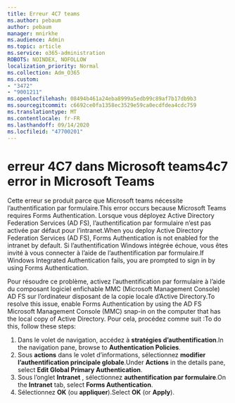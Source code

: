 ```yaml
---
title: Erreur 4C7 teams
ms.author: pebaum
author: pebaum
manager: mnirkhe
ms.audience: Admin
ms.topic: article
ms.service: o365-administration
ROBOTS: NOINDEX, NOFOLLOW
localization_priority: Normal
ms.collection: Adm_O365
ms.custom:
- "3472"
- "9001211"
ms.openlocfilehash: 08494b461a24eba8999a5edb99c89af7b17db9b3
ms.sourcegitcommit: c6692ce0fa1358ec3529e59ca0ecdfdea4cdc759
ms.translationtype: MT
ms.contentlocale: fr-FR
ms.lasthandoff: 09/14/2020
ms.locfileid: "47700201"
---
```

# <a name="4c7-error-in-microsoft-teams"></a><span data-ttu-id="16c95-102">erreur 4C7 dans Microsoft teams</span><span class="sxs-lookup"><span data-stu-id="16c95-102">4c7 error in Microsoft Teams</span></span>

<span data-ttu-id="16c95-103">Cette erreur se produit parce que Microsoft teams nécessite l’authentification par formulaire.</span><span class="sxs-lookup"><span data-stu-id="16c95-103">This error occurs because Microsoft Teams requires Forms Authentication.</span></span> <span data-ttu-id="16c95-104">Lorsque vous déployez Active Directory Federation Services (AD FS), l’authentification par formulaire n’est pas activée par défaut pour l’intranet.</span><span class="sxs-lookup"><span data-stu-id="16c95-104">When you deploy Active Directory Federation Services (AD FS), Forms Authentication is not enabled for the intranet by default.</span></span> <span data-ttu-id="16c95-105">Si l’authentification Windows intégrée échoue, vous êtes invité à vous connecter à l’aide de l’authentification par formulaire.</span><span class="sxs-lookup"><span data-stu-id="16c95-105">If Windows Integrated Authentication fails, you are prompted to sign in by using Forms Authentication.</span></span>

<span data-ttu-id="16c95-106">Pour résoudre ce problème, activez l’authentification par formulaire à l’aide du composant logiciel enfichable MMC (Microsoft Management Console) AD FS sur l’ordinateur disposant de la copie locale d’Active Directory.</span><span class="sxs-lookup"><span data-stu-id="16c95-106">To resolve this issue, enable Forms Authentication by using the AD FS Microsoft Management Console (MMC) snap-in on the computer that has the local copy of Active Directory.</span></span> <span data-ttu-id="16c95-107">Pour cela, procédez comme suit :</span><span class="sxs-lookup"><span data-stu-id="16c95-107">To do this, follow these steps:</span></span> 

1. <span data-ttu-id="16c95-108">Dans le volet de navigation, accédez à **stratégies d’authentification**.</span><span class="sxs-lookup"><span data-stu-id="16c95-108">In the navigation pane, browse to **Authentication Policies**.</span></span>
2. <span data-ttu-id="16c95-109">Sous **actions** dans le volet d’informations, sélectionnez **modifier l’authentification principale globale**.</span><span class="sxs-lookup"><span data-stu-id="16c95-109">Under **Actions** in the details pane, select **Edit Global Primary Authentication**.</span></span>
3. <span data-ttu-id="16c95-110">Sous l’onglet **Intranet** , sélectionnez **authentification par formulaire**.</span><span class="sxs-lookup"><span data-stu-id="16c95-110">On the **Intranet** tab, select **Forms Authentication**.</span></span>
4. <span data-ttu-id="16c95-111">Sélectionnez **OK** (ou **appliquer**).</span><span class="sxs-lookup"><span data-stu-id="16c95-111">Select **OK** (or **Apply**).</span></span>